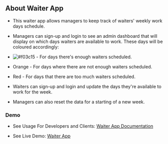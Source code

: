 ## About Waiter App
- This waiter app allows managers to keep track of waiters' weekly work days schedule.

- Managers can sign-up and login to see an admin dashboard that will display on which days waiters are available to work. These days will be coloured accordingly:

- ![#f03c15](Green) - For days there's enough waiters scheduled.
- Orange - For days where there are not enough waiters scheduled.
- Red - For days that there are too much waiters scheduled.

- Waiters can sign-up and login and update the days they're available to work for the week.

- Managers can also reset the data for a starting of a new week.

### Demo

- See Usage For Developers and Clients: <a href="https://github.com/GarethW1994/waiter_webapp/tree/master">Waiter App Documentation</a>

- See Live Demo: <a href="https://waiter-webapp.herokuapp.com/">Waiter App</a>
